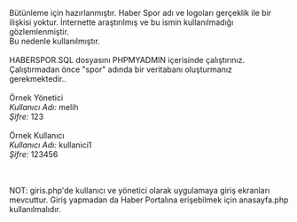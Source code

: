 Bütünleme için hazırlanmıştır. Haber Spor adı ve logoları gerçeklik ile bir ilişkisi yoktur. İnternette araştırılmış ve bu ismin kullanılmadığı gözlemlenmiştir. 
<br>Bu nedenle kullanılmıştır.
<br><br>
HABERSPOR.SQL dosyasını PHPMYADMIN içerisinde çalıştırınız. Çalıştırmadan önce "spor" adında bir veritabanı oluşturmanız gerekmektedir..
<br><br>
Örnek Yönetici <br>
  *Kullanıcı Adı:* melih
  <br>
  *Şifre:* 123
  <br><br>
Örnek Kullanıcı<br>
  *Kullanıcı Adı:* kullanici1
  <br>
  *Şifre:* 123456

<br><br>NOT: giris.php'de kullanıcı ve yönetici olarak uygulamaya giriş ekranları mevcuttur. Giriş yapmadan da Haber Portalına erişebilmek için anasayfa.php kullanılmalıdır.
